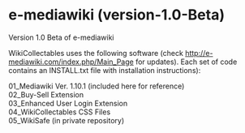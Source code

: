 e-mediawiki (version-1.0-Beta)
================

Version 1.0 Beta of e-mediawiki

WikiCollectables uses the following software (check http://e-mediawiki.com/index.php/Main_Page for updates). Each set of code contains an INSTALL.txt file with installation instructions):

01_Mediawiki Ver. 1.10.1 (included here for reference)<br>
02_Buy-Sell Extension<br>
03_Enhanced User Login Extension<br>
04_WikiCollectables CSS Files<br>
05_WikiSafe (in private repository)<br>
